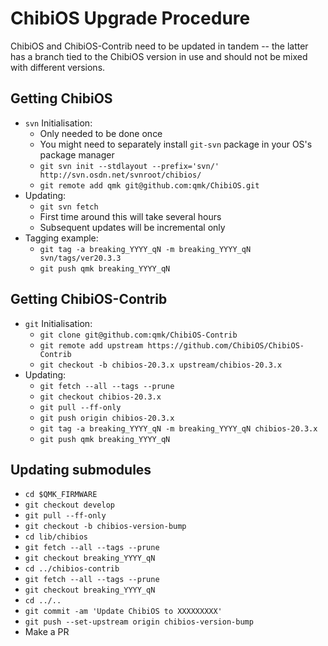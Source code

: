 # ChibiOS Upgrade Procedure

ChibiOS and ChibiOS-Contrib need to be updated in tandem -- the latter has a branch tied to the ChibiOS version in use and should not be mixed with different versions.

## Getting ChibiOS

* `svn` Initialisation:
    * Only needed to be done once
    * You might need to separately install `git-svn` package in your OS's package manager
    * `git svn init --stdlayout --prefix='svn/' http://svn.osdn.net/svnroot/chibios/`
    * `git remote add qmk git@github.com:qmk/ChibiOS.git`
* Updating:
    * `git svn fetch`
    * First time around this will take several hours
    * Subsequent updates will be incremental only
* Tagging example:
    * `git tag -a breaking_YYYY_qN -m breaking_YYYY_qN svn/tags/ver20.3.3`
    * `git push qmk breaking_YYYY_qN`

## Getting ChibiOS-Contrib

* `git` Initialisation:
    * `git clone git@github.com:qmk/ChibiOS-Contrib`
    * `git remote add upstream https://github.com/ChibiOS/ChibiOS-Contrib`
    * `git checkout -b chibios-20.3.x upstream/chibios-20.3.x`
* Updating:
    * `git fetch --all --tags --prune`
    * `git checkout chibios-20.3.x`
    * `git pull --ff-only`
    * `git push origin chibios-20.3.x`
    * `git tag -a breaking_YYYY_qN -m breaking_YYYY_qN chibios-20.3.x`
    * `git push qmk breaking_YYYY_qN`

## Updating submodules

* `cd $QMK_FIRMWARE`
* `git checkout develop`
* `git pull --ff-only`
* `git checkout -b chibios-version-bump`
* `cd lib/chibios`
* `git fetch --all --tags --prune`
* `git checkout breaking_YYYY_qN`
* `cd ../chibios-contrib`
* `git fetch --all --tags --prune`
* `git checkout breaking_YYYY_qN`
* `cd ../..`
* `git commit -am 'Update ChibiOS to XXXXXXXXX'`
* `git push --set-upstream origin chibios-version-bump`
* Make a PR